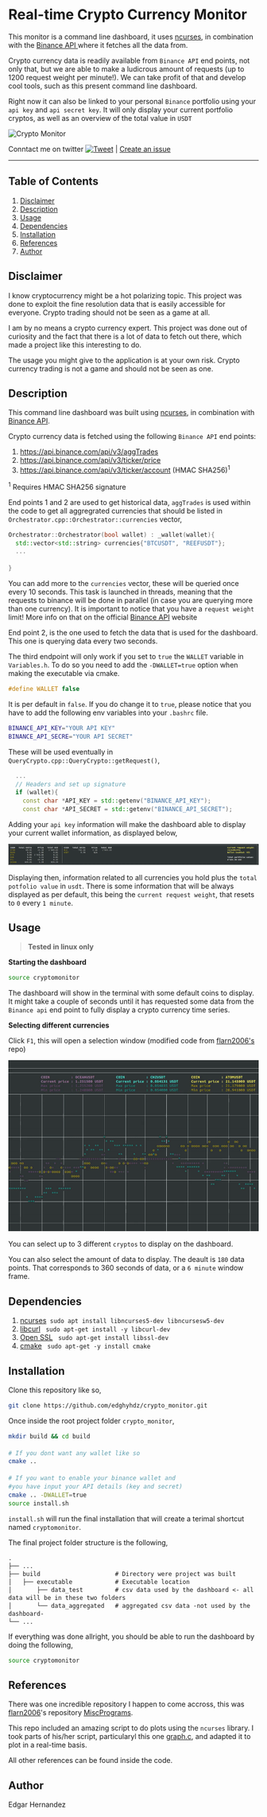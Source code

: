 # Real-time Crypto Currency Monitor

This monitor is a command line dashboard, it uses [ncurses](https://www.gnu.org/software/ncurses/), in combination with the [Binance API ](https://github.com/binance/binance-spot-api-docs/blob/master/rest-api.md) where it fetches all the data from. 

Crypto currency data is readily available from `Binance API` end points, not only that, but we are able to make a ludicrous amount of requests (up to 1200 request weight per minute!). We can take profit of that and develop cool tools, such as this present command line dashboard.

Right now it can also be linked to your personal `Binance` portfolio using your `api key` and `api secret key`. It will only display your current portfolio cryptos, as well as an overview of the total value in `USDT`



<img src="https://github.com/edghyhdz/crypto_monitor/blob/main/images/timelapse.gif"  alt="Crypto Monitor"/>

Conntact me on twitter [![Tweet](https://img.shields.io/twitter/url/http/shields.io.svg?style=social)](https://twitter.com/messages/compose?recipient_id=46040819) | [Create an issue](https://github.com/edghyhdz/crypto_monitor/issues/new)

---

## Table of Contents

1. [Disclaimer](#disclaimer)
2. [Description](#description)
3. [Usage](#usage)
4. [Dependencies](#dependencies)
5. [Installation](#installation)
6. [References](#references)
7. [Author](#author)

## Disclaimer
I know cryptocurrency might be a hot polarizing topic. This project was done to exploit the fine resolution data that is easily accessible for everyone. Crypto trading should not be seen as a game at all. 

I am by no means a crypto currency expert. This project was done out of curiosity and the fact that there is a lot of data to fetch out there, which made a project like this interesting to do. 

The usage you might give to the application is at your own risk. Crypto currency trading is not a game and should not be seen as one. 

## Description

This command line dashboard was built using [ncurses](https://www.gnu.org/software/ncurses/), in combination with [Binance API](https://github.com/binance/binance-spot-api-docs/blob/master/rest-api.md). 

Crypto currency data is fetched using the following `Binance API` end points:
  1. https://api.binance.com/api/v3/aggTrades
  2. https://api.binance.com/api/v3/ticker/price
  3. https://api.binance.com/api/v3/ticker/account (HMAC SHA256)<sup>1</sup>
  
<sup>1</sup> Requires HMAC SHA256 signature

End points 1 and 2 are used to get historical data, `aggTrades` is used within the code to get all aggregrated currencies that should be listed in `Orchestrator.cpp::Orchestrator::currencies` vector, 

```c++
Orchestrator::Orchestrator(bool wallet) : _wallet(wallet){
  std::vector<std::string> currencies{"BTCUSDT", "REEFUSDT"};
  ...
 
}
```
You can add more to the `currencies` vector, these will be queried once every 10 seconds. This task is launched in threads, meaning that the requests to binance will be done in parallel (in case you are querying more than one currency). It is important to notice that you have a `request weight` limit! More info on that on the official [Binance API](https://github.com/binance/binance-spot-api-docs/blob/master/rest-api.md) website

End point 2, is the one used to fetch the data that is used for the dashboard. This one is querying data every two seconds. 

The third endpoint will only work if you set to `true` the `WALLET` variable in `Variables.h`. To do so you need to add the ```-DWALLET=true``` option when making the executable via cmake.

```c++
#define WALLET false
```

It is per default in `false`. If you do change it to `true`, please notice that you have to add the following env variables into your `.bashrc` file. 
```sh
BINANCE_API_KEY="YOUR API KEY"
BINANCE_API_SECRE="YOUR API SECRET"
```

These will be used eventually in `QueryCrypto.cpp::QueryCrypto::getRequest()`, 
```c++
  ...
  // Headers and set up signature
  if (wallet){
    const char *API_KEY = std::getenv("BINANCE_API_KEY");
    const char *API_SECRET = std::getenv("BINANCE_API_SECRET");
```

Adding your `api key` information will make the dashboard able to display your current wallet information, as displayed below, 

<img src="https://github.com/edghyhdz/crypto_monitor/blob/main/images/wallet_tracker.gif"  alt="Wallet Tracker"/>

Displaying then, information related to all currencies you hold plus the `total potfolio value` in `usdt`. There is some information that will be always displayed as per default, this being the `current request weight`, that resets to `0` every `1 minute`. 

## Usage
> **Tested in linux only**

**Starting the dashboard**

```sh
source cryptomonitor
```

The dashboard will show in the terminal with some default coins to display. It might take a couple of seconds until it has requested some data from the `Binance api` end point to fully display a crypto currency time series. 

**Selecting different currencies**

Click `F1`, this will open a selection window (modified code from [flarn2006's](https://github.com/flarn2006/MiscPrograms/blob/master/graph.c) repo) 

<img src="https://github.com/edghyhdz/crypto_monitor/blob/main/images/select_window.gif"  alt="Selection Window"/>

You can select up to 3 different `cryptos` to display on the dashboard.

You can also select the amount of data to display. The deault is `180` data points. That corresponds to 360 seconds of data, or a `6 minute` window frame.


## Dependencies

 1. [ncurses](https://www.gnu.org/software/ncurses/)``` sudo apt install libncurses5-dev libncursesw5-dev```
 2. [libcurl](https://curl.se/libcurl/) ``` sudo apt-get install -y libcurl-dev```
 3. [Open SSL](https://www.openssl.org/) ``` sudo apt-get install libssl-dev```
 4. [cmake](https://www.gnu.org/software/make/) ``` sudo apt-get -y install cmake```

## Installation

Clone this repository like so, 
 ```sh
 git clone https://github.com/edghyhdz/crypto_monitor.git
 ```
Once inside the root project folder `crypto_monitor`,
 ```sh
 mkdir build && cd build

 # If you dont want any wallet like so
 cmake ..

 # If you want to enable your binance wallet and 
 #you have input your API details (key and secret)
 cmake .. -DWALLET=true
 source install.sh
 ```
`install.sh` will run the final installation that will create a terimal shortcut named `cryptomonitor`. 

The final project folder structure is the following, 

    .
    ├── ...
    ├── build                     # Directory were project was built
    │   ├── executable            # Executable location
    │       ├── data_test         # csv data used by the dashboard <- all data will be in these two folders
    │       └── data_aggregated   # aggregated csv data -not used by the dashboard-
    └── ...


If everything was done allright, you should be able to run the dashboard by doing the following, 
```sh
source cryptomonitor
```

## References

There was one incredible repository I happen to come accross, this was [flarn2006](https://github.com/flarn2006)'s repository [MiscPrograms](https://github.com/flarn2006/MiscPrograms/blob/master/graph.c). 

This repo included an amazing script to do plots using the `ncurses` library. I took parts of his/her script, particularyl this one [graph.c](https://github.com/flarn2006/MiscPrograms/blob/master/graph.c), and adapted it to plot in a real-time basis. 

All other references can be found inside the code.

## Author

Edgar Hernandez 
